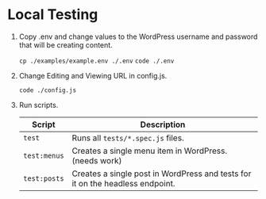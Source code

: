 # Local Testing 

1. Copy .env and change values to the WordPress username and password that will be creating content. 

    `cp ./examples/example.env ./.env`
    `code ./.env`

2. Change Editing and Viewing URL in config.js.

    `code ./config.js`

3. Run scripts.

    | Script | Description |
    | -------- | ----- |
    | `test` | Runs all `tests/*.spec.js` files. |
    | `test:menus` | Creates a single menu item in WordPress. (needs work)|
    | `test:posts` | Creates a single post in WordPress and tests for it on the headless endpoint.|
